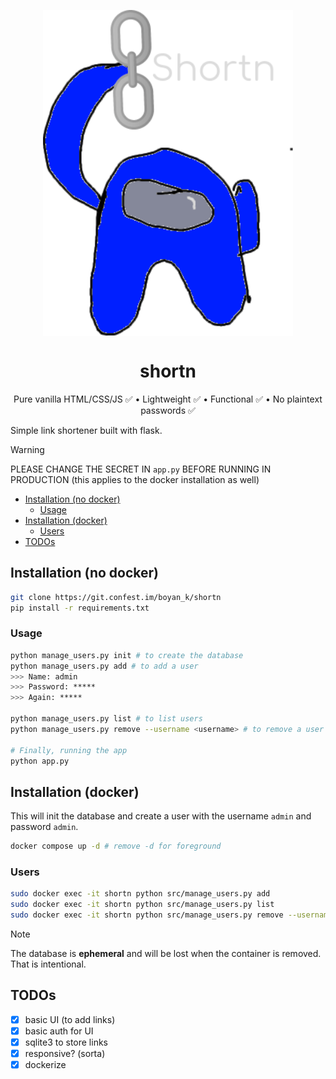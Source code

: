 <p align="center">
    <img align="center" src="src/static/img/favicon.png" alt="shortn logo" width="400px">
</p>
<h1 align="center"> shortn </h1>

<p align="center">
Pure vanilla HTML/CSS/JS ✅ • Lightweight ✅ • Functional ✅ • No plaintext passwords ✅
</p>


Simple link shortener built with flask.

> [!WARNING]
> PLEASE CHANGE THE SECRET IN `app.py` BEFORE RUNNING IN PRODUCTION (this applies to the docker installation as well)

- [Installation (no docker)](#installation-no-docker)
  - [Usage](#usage)
- [Installation (docker)](#installation-docker)
  - [Users](#users)
- [TODOs](#todos)


## Installation (no docker)
```bash
git clone https://git.confest.im/boyan_k/shortn
pip install -r requirements.txt
```

### Usage
```bash
python manage_users.py init # to create the database
python manage_users.py add # to add a user
>>> Name: admin
>>> Password: *****
>>> Again: *****

python manage_users.py list # to list users
python manage_users.py remove --username <username> # to remove a user

# Finally, running the app
python app.py
```

## Installation (docker)
This will init the database and create a user with the username `admin` and password `admin`.
```bash
docker compose up -d # remove -d for foreground
```

### Users
```bash
sudo docker exec -it shortn python src/manage_users.py add
sudo docker exec -it shortn python src/manage_users.py list
sudo docker exec -it shortn python src/manage_users.py remove --username <username>
```

> [!NOTE]
> The database is **ephemeral** and will be lost when the container is removed. That is intentional.

## TODOs
- [x] basic UI (to add links)
- [x] basic auth for UI
- [x] sqlite3 to store links
- [x] responsive? (sorta)
- [x] dockerize
